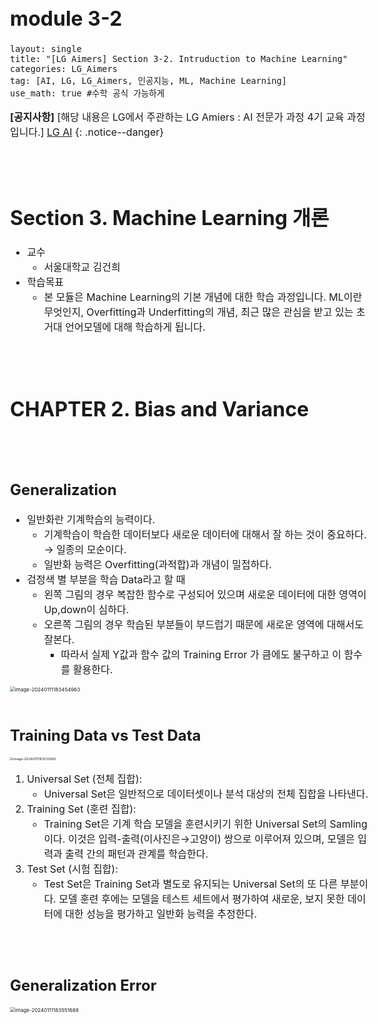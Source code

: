 # module 3-2

```
layout: single
title: "[LG Aimers] Section 3-2. Intruduction to Machine Learning"
categories: LG_Aimers
tag: [AI, LG, LG_Aimers, 인공지능, ML, Machine Learning]
use_math: true #수학 공식 가능하게
```

<style> body { font-size: 16px; /* 폰트 사이즈 조절 */ } </style>

**[공지사항]** [해당 내용은 LG에서 주관하는 LG Amiers : AI 전문가 과정 4기 교육 과정입니다.] [LG AI](https://www.lgaimers.ai/) {: .notice--danger}

<br>

<br>

# **Section 3. Machine Learning 개론**

-  교수
   -  서울대학교 김건희
-  학습목표
   -  본 모듈은 Machine Learning의 기본 개념에 대한 학습 과정입니다. ML이란 무엇인지, Overfitting과 Underfitting의 개념, 최근 많은 관심을 받고 있는 초거대 언어모델에 대해 학습하게 됩니다.

<br>

<br>

# **CHAPTER 2. Bias and Variance**

<br>

<br>

## Generalization

-  일반화란 기계학습의 능력이다.
   -  기계학습이 학습한 데이터보다 새로운 데이터에 대해서 잘 하는 것이 중요하다. → 일종의 모순이다.
   -  일반화 능력은 Overfitting(과적합)과 개념이 밀접하다.
-  검정색 별 부분을 학습 Data라고 할 때
   -  왼쪽 그림의 경우 복잡한 함수로 구성되어 있으며 새로운 데이터에 대한 영역이 Up,down이 심하다.
   -  오른쪽 그림의 경우 학습된 부분들이 부드럽기 때문에 새로운 영역에 대해서도 잘본다.
      -  따라서 실제 Y값과 함수 값의 Training Error 가 큼에도 불구하고 이 함수를 활용한다.

<img src="/Users/dessert_gomjelly/Desktop/깃허브블로그/dessertgomjelly.github.io/images/2023-01-11LG Aimer Module 3-2/image-20240111183454963.png" alt="image-20240111183454963" style="zoom:50%;" />

<br>

<br>

## Training Data vs Test Data

<img src="/Users/dessert_gomjelly/Desktop/깃허브블로그/dessertgomjelly.github.io/images/2023-01-11LG Aimer Module 3-2/image-20240111183532605.png" alt="image-20240111183532605" style="zoom: 33%;" />

1. Universal Set (전체 집합):
   -  Universal Set은 일반적으로 데이터셋이나 분석 대상의 전체 집합을 나타낸다.
2. Training Set (훈련 집합):
   -  Training Set은 기계 학습 모델을 훈련시키기 위한 Universal Set의 Samling이다. 이것은 입력-출력(이사진은→고양이) 쌍으로 이루어져 있으며, 모델은 입력과 출력 간의 패턴과 관계를 학습한다.
3. Test Set (시험 집합):
   -  Test Set은 Training Set과 별도로 유지되는 Universal Set의 또 다른 부분이다. 모델 훈련 후에는 모델을 테스트 세트에서 평가하여 새로운, 보지 못한 데이터에 대한 성능을 평가하고 일반화 능력을 추정한다.

<br>

<br>

## Generalization Error

<img src="/Users/dessert_gomjelly/Desktop/깃허브블로그/dessertgomjelly.github.io/images/2023-01-11LG Aimer Module 3-2/image-20240111183551688.png" alt="image-20240111183551688" style="zoom:50%;" />